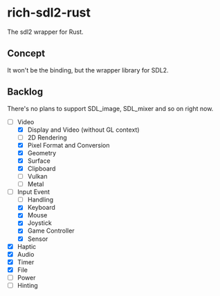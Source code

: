 # rich-sdl2-rust

The sdl2 wrapper for Rust.

## Concept

It won't be the binding, but the wrapper library for SDL2.

## Backlog

There's no plans to support SDL_image, SDL_mixer and so on right now.

- [ ] Video
  - [x] Display and Video (without GL context)
  - [ ] 2D Rendering
  - [x] Pixel Format and Conversion
  - [x] Geometry
  - [x] Surface
  - [x] Clipboard
  - [ ] Vulkan
  - [ ] Metal
- [ ] Input Event
  - [ ] Handling
  - [x] Keyboard
  - [x] Mouse
  - [x] Joystick
  - [x] Game Controller
  - [x] Sensor
- [x] Haptic
- [x] Audio
- [x] Timer
- [x] File
- [ ] Power
- [ ] Hinting
